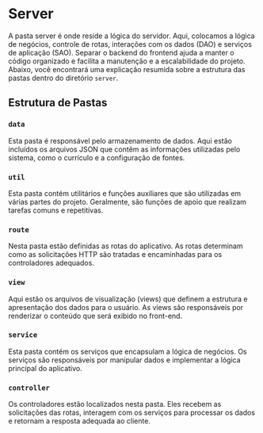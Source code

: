 # Server

A pasta server é onde reside a lógica do servidor. Aqui, colocamos a lógica de negócios, controle de rotas, interações com os dados (DAO) e serviços de aplicação (SAO). Separar o backend do frontend ajuda a manter o código organizado e facilita a manutenção e a escalabilidade do projeto. Abaixo, você encontrará uma explicação resumida sobre a estrutura das pastas dentro do diretório `server`.

## Estrutura de Pastas

### `data`
Esta pasta é responsável pelo armazenamento de dados. Aqui estão incluídos os arquivos JSON que contêm as informações utilizadas pelo sistema, como o currículo e a configuração de fontes.

### `util`
Esta pasta contém utilitários e funções auxiliares que são utilizadas em várias partes do projeto. Geralmente, são funções de apoio que realizam tarefas comuns e repetitivas.

### `route`
Nesta pasta estão definidas as rotas do aplicativo. As rotas determinam como as solicitações HTTP são tratadas e encaminhadas para os controladores adequados.

### `view`
Aqui estão os arquivos de visualização (views) que definem a estrutura e apresentação dos dados para o usuário. As views são responsáveis por renderizar o conteúdo que será exibido no front-end.

### `service`
Esta pasta contém os serviços que encapsulam a lógica de negócios. Os serviços são responsáveis por manipular dados e implementar a lógica principal do aplicativo.

### `controller`
Os controladores estão localizados nesta pasta. Eles recebem as solicitações das rotas, interagem com os serviços para processar os dados e retornam a resposta adequada ao cliente.
